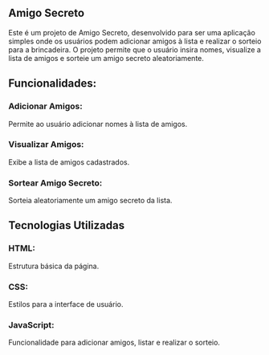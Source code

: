 ## Amigo Secreto
Este é um projeto de Amigo Secreto, desenvolvido para ser uma aplicação simples onde os usuários podem adicionar amigos à lista e realizar o sorteio para a brincadeira. O projeto permite que o usuário insira nomes, visualize a lista de amigos e sorteie um amigo secreto aleatoriamente.

## Funcionalidades:
### Adicionar Amigos:
Permite ao usuário adicionar nomes à lista de amigos.
### Visualizar Amigos:
Exibe a lista de amigos cadastrados.
### Sortear Amigo Secreto: 
Sorteia aleatoriamente um amigo secreto da lista.
## Tecnologias Utilizadas
### HTML: 
Estrutura básica da página.
### CSS: 
Estilos para a interface de usuário.
### JavaScript: 
Funcionalidade para adicionar amigos, listar e realizar o sorteio.
